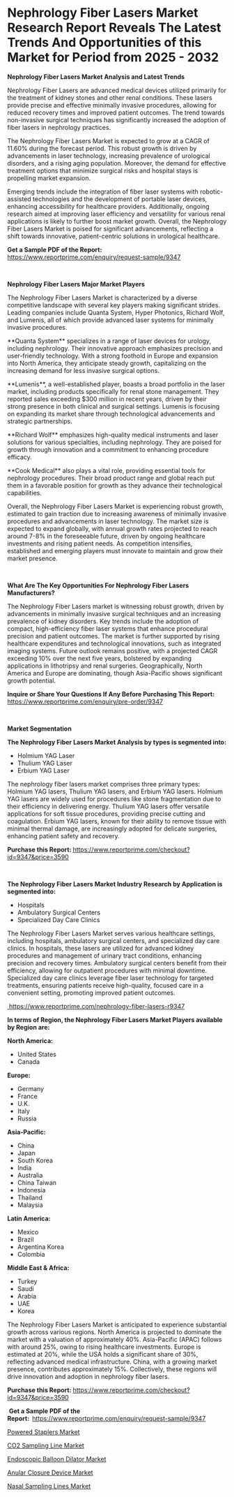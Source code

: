 <p><h1>Nephrology Fiber Lasers Market Research Report Reveals The Latest Trends And Opportunities of this Market for Period from 2025 - 2032</h1></p><p><strong>Nephrology Fiber Lasers Market Analysis and Latest Trends</strong></p>
<p><p>Nephrology Fiber Lasers are advanced medical devices utilized primarily for the treatment of kidney stones and other renal conditions. These lasers provide precise and effective minimally invasive procedures, allowing for reduced recovery times and improved patient outcomes. The trend towards non-invasive surgical techniques has significantly increased the adoption of fiber lasers in nephrology practices.</p><p>The Nephrology Fiber Lasers Market is expected to grow at a CAGR of 11.60% during the forecast period. This robust growth is driven by advancements in laser technology, increasing prevalence of urological disorders, and a rising aging population. Moreover, the demand for effective treatment options that minimize surgical risks and hospital stays is propelling market expansion.</p><p>Emerging trends include the integration of fiber laser systems with robotic-assisted technologies and the development of portable laser devices, enhancing accessibility for healthcare providers. Additionally, ongoing research aimed at improving laser efficiency and versatility for various renal applications is likely to further boost market growth. Overall, the Nephrology Fiber Lasers Market is poised for significant advancements, reflecting a shift towards innovative, patient-centric solutions in urological healthcare.</p></p>
<p><strong>Get a Sample PDF of the Report:&nbsp;</strong> <a href="https://www.reportprime.com/enquiry/request-sample/9347?utm_campaign=1842&utm_medium=2&utm_source=Github&utm_content=ia&utm_term=20032025&utm_id=nephrology-fiber-lasers">https://www.reportprime.com/enquiry/request-sample/9347</a></p>
<p>&nbsp;</p>
<p><strong>Nephrology Fiber Lasers Major Market Players</strong></p>
<p><p>The Nephrology Fiber Lasers Market is characterized by a diverse competitive landscape with several key players making significant strides. Leading companies include Quanta System, Hyper Photonics, Richard Wolf, and Lumenis, all of which provide advanced laser systems for minimally invasive procedures.</p><p>**Quanta System** specializes in a range of laser devices for urology, including nephrology. Their innovative approach emphasizes precision and user-friendly technology. With a strong foothold in Europe and expansion into North America, they anticipate steady growth, capitalizing on the increasing demand for less invasive surgical options.</p><p>**Lumenis**, a well-established player, boasts a broad portfolio in the laser market, including products specifically for renal stone management. They reported sales exceeding $300 million in recent years, driven by their strong presence in both clinical and surgical settings. Lumenis is focusing on expanding its market share through technological advancements and strategic partnerships.</p><p>**Richard Wolf** emphasizes high-quality medical instruments and laser solutions for various specialties, including nephrology. They are poised for growth through innovation and a commitment to enhancing procedure efficacy.</p><p>**Cook Medical** also plays a vital role, providing essential tools for nephrology procedures. Their broad product range and global reach put them in a favorable position for growth as they advance their technological capabilities.</p><p>Overall, the Nephrology Fiber Lasers Market is experiencing robust growth, estimated to gain traction due to increasing awareness of minimally invasive procedures and advancements in laser technology. The market size is expected to expand globally, with annual growth rates projected to reach around 7-8% in the foreseeable future, driven by ongoing healthcare investments and rising patient needs. As competition intensifies, established and emerging players must innovate to maintain and grow their market presence.</p></p>
<p>&nbsp;</p>
<p><strong>What Are The Key Opportunities For Nephrology Fiber Lasers Manufacturers?</strong></p>
<p><p>The Nephrology Fiber Lasers market is witnessing robust growth, driven by advancements in minimally invasive surgical techniques and an increasing prevalence of kidney disorders. Key trends include the adoption of compact, high-efficiency fiber laser systems that enhance procedural precision and patient outcomes. The market is further supported by rising healthcare expenditures and technological innovations, such as integrated imaging systems. Future outlook remains positive, with a projected CAGR exceeding 10% over the next five years, bolstered by expanding applications in lithotripsy and renal surgeries. Geographically, North America and Europe are dominating, though Asia-Pacific shows significant growth potential.</p></p>
<p><strong>Inquire or Share Your Questions If Any Before Purchasing This Report:</strong> <a href="https://www.reportprime.com/enquiry/pre-order/9347?utm_campaign=1842&utm_medium=2&utm_source=Github&utm_content=ia&utm_term=20032025&utm_id=nephrology-fiber-lasers">https://www.reportprime.com/enquiry/pre-order/9347</a></p>
<p>&nbsp;</p>
<p><strong>Market Segmentation</strong></p>
<p><strong>The Nephrology Fiber Lasers Market Analysis by types is segmented into:</strong></p>
<p><ul><li>Holmium YAG Laser</li><li>Thulium YAG Laser</li><li>Erbium YAG Laser</li></ul></p>
<p><p>The nephrology fiber lasers market comprises three primary types: Holmium YAG lasers, Thulium YAG lasers, and Erbium YAG lasers. Holmium YAG lasers are widely used for procedures like stone fragmentation due to their efficiency in delivering energy. Thulium YAG lasers offer versatile applications for soft tissue procedures, providing precise cutting and coagulation. Erbium YAG lasers, known for their ability to remove tissue with minimal thermal damage, are increasingly adopted for delicate surgeries, enhancing patient safety and recovery.</p></p>
<p><strong>Purchase this Report:&nbsp;</strong><a href="https://www.reportprime.com/checkout?id=9347&price=3590&utm_campaign=1842&utm_medium=2&utm_source=Github&utm_content=ia&utm_term=20032025&utm_id=nephrology-fiber-lasers">https://www.reportprime.com/checkout?id=9347&price=3590</a></p>
<p>&nbsp;</p>
<p><strong>The Nephrology Fiber Lasers Market Industry Research by Application is segmented into:</strong></p>
<p><ul><li>Hospitals</li><li>Ambulatory Surgical Centers</li><li>Specialized Day Care Clinics</li></ul></p>
<p><p>The Nephrology Fiber Lasers Market serves various healthcare settings, including hospitals, ambulatory surgical centers, and specialized day care clinics. In hospitals, these lasers are utilized for advanced kidney procedures and management of urinary tract conditions, enhancing precision and recovery times. Ambulatory surgical centers benefit from their efficiency, allowing for outpatient procedures with minimal downtime. Specialized day care clinics leverage fiber laser technology for targeted treatments, ensuring patients receive high-quality, focused care in a convenient setting, promoting improved patient outcomes.</p></p>
<p><a href="https://www.reportprime.com/nephrology-fiber-lasers-r9347?utm_campaign=1842&utm_medium=2&utm_source=Github&utm_content=ia&utm_term=20032025&utm_id=nephrology-fiber-lasers">&nbsp;https://www.reportprime.com/nephrology-fiber-lasers-r9347</a></p>
<p><strong>In terms of Region, the Nephrology Fiber Lasers Market Players available by Region are:</strong></p>
<p>
    <p> <strong> North America: </strong>
        <ul>
            <li>United States</li>
            <li>Canada</li>
        </ul>
        </p> 
    <p> <strong> Europe: </strong>
        <ul>
            <li>Germany</li>
            <li>France</li>
            <li>U.K.</li>
            <li>Italy</li>
            <li>Russia</li>
        </ul>
        </p> 
    <p> <strong> Asia-Pacific: </strong>
        <ul>
            <li>China</li>
            <li>Japan</li>
            <li>South Korea</li>
            <li>India</li>
            <li>Australia</li>
            <li>China Taiwan</li>
            <li>Indonesia</li>
            <li>Thailand</li>
            <li>Malaysia</li>
        </ul>
        </p> 
    <p> <strong> Latin America: </strong>
        <ul>
            <li>Mexico</li>
            <li>Brazil</li>
            <li>Argentina Korea</li>
            <li>Colombia</li>
        </ul>
        </p> 
    <p> <strong> Middle East & Africa: </strong>
        <ul>
            <li>Turkey</li>
            <li>Saudi</li>
            <li>Arabia</li>
            <li>UAE</li>
            <li>Korea</li>
        </ul>
    </p>
    </p>
<p><p>The Nephrology Fiber Lasers Market is anticipated to experience substantial growth across various regions. North America is projected to dominate the market with a valuation of approximately 40%. Asia-Pacific (APAC) follows with around 25%, owing to rising healthcare investments. Europe is estimated at 20%, while the USA holds a significant share of 30%, reflecting advanced medical infrastructure. China, with a growing market presence, contributes approximately 15%. Collectively, these regions will drive innovation and adoption in nephrology fiber lasers.</p></p>
<p><strong>Purchase this Report: </strong><a href="https://www.reportprime.com/checkout?id=9347&price=3590&utm_campaign=1842&utm_medium=2&utm_source=Github&utm_content=ia&utm_term=20032025&utm_id=nephrology-fiber-lasers">https://www.reportprime.com/checkout?id=9347&price=3590</a></p>
<p>&nbsp;<strong>Get a Sample PDF of the Report:&nbsp;&nbsp;</strong><a href="https://www.reportprime.com/enquiry/request-sample/9347?utm_campaign=1842&utm_medium=2&utm_source=Github&utm_content=ia&utm_term=20032025&utm_id=nephrology-fiber-lasers">https://www.reportprime.com/enquiry/request-sample/9347</a></p>
<p><strong></strong></p>
<p><p><a href="https://github.com/kadutjoelly83/Market-Research-Report-List-1/blob/main/powered-staplers-market.md?utm_campaign=1842&utm_medium=2&utm_source=Github&utm_content=ia&utm_term=20032025&utm_id=nephrology-fiber-lasers">Powered Staplers Market</a></p><p><a href="https://github.com/snaikraso/Market-Research-Report-List-1/blob/main/co2-sampling-line-market.md?utm_campaign=1842&utm_medium=2&utm_source=Github&utm_content=ia&utm_term=20032025&utm_id=nephrology-fiber-lasers">CO2 Sampling Line Market</a></p><p><a href="https://github.com/bauldlimle6h/Market-Research-Report-List-1/blob/main/endoscopic-balloon-dilator-market.md?utm_campaign=1842&utm_medium=2&utm_source=Github&utm_content=ia&utm_term=20032025&utm_id=nephrology-fiber-lasers">Endoscopic Balloon Dilator Market</a></p><p><a href="https://github.com/sternymkere4/Market-Research-Report-List-1/blob/main/anular-closure-device-market.md?utm_campaign=1842&utm_medium=2&utm_source=Github&utm_content=ia&utm_term=20032025&utm_id=nephrology-fiber-lasers">Anular Closure Device Market</a></p><p><a href="https://github.com/shimweummul/Market-Research-Report-List-1/blob/main/nasal-sampling-lines-market.md?utm_campaign=1842&utm_medium=2&utm_source=Github&utm_content=ia&utm_term=20032025&utm_id=nephrology-fiber-lasers">Nasal Sampling Lines Market</a></p></p>